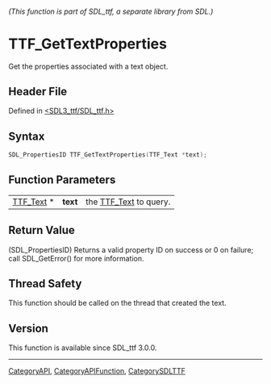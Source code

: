 ###### (This function is part of SDL_ttf, a separate library from SDL.)
# TTF_GetTextProperties

Get the properties associated with a text object.

## Header File

Defined in [<SDL3_ttf/SDL_ttf.h>](https://github.com/libsdl-org/SDL_ttf/blob/main/include/SDL3_ttf/SDL_ttf.h)

## Syntax

```c
SDL_PropertiesID TTF_GetTextProperties(TTF_Text *text);
```

## Function Parameters

|                        |          |                                    |
| ---------------------- | -------- | ---------------------------------- |
| [TTF_Text](TTF_Text) * | **text** | the [TTF_Text](TTF_Text) to query. |

## Return Value

(SDL_PropertiesID) Returns a valid property ID on success or 0 on failure;
call SDL_GetError() for more information.

## Thread Safety

This function should be called on the thread that created the text.

## Version

This function is available since SDL_ttf 3.0.0.

----
[CategoryAPI](CategoryAPI), [CategoryAPIFunction](CategoryAPIFunction), [CategorySDLTTF](CategorySDLTTF)

